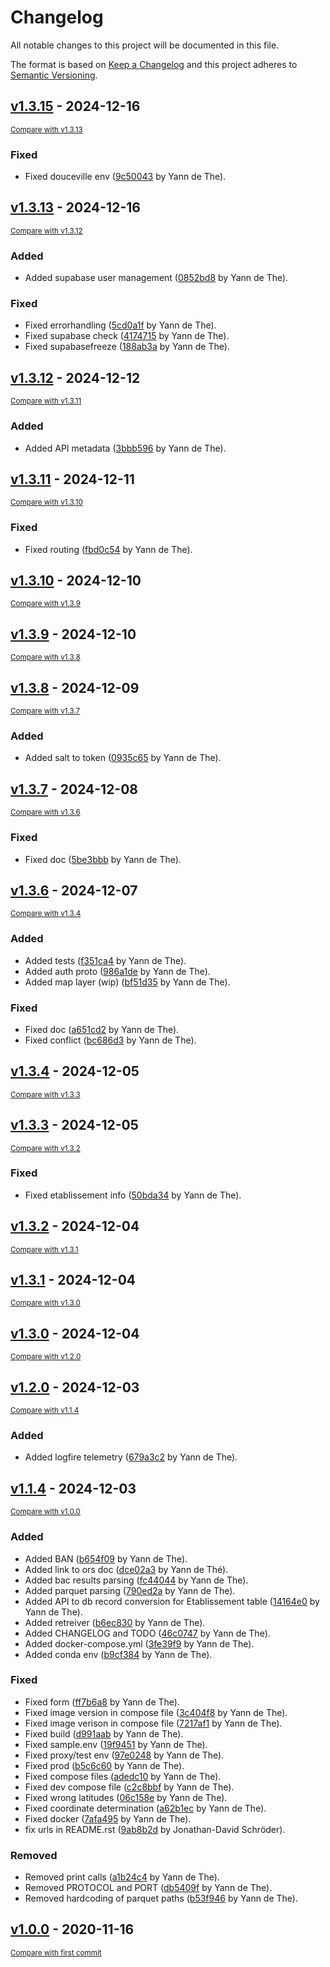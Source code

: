 # Changelog

All notable changes to this project will be documented in this file.

The format is based on [Keep a Changelog](http://keepachangelog.com/en/1.0.0/)
and this project adheres to [Semantic Versioning](http://semver.org/spec/v2.0.0.html).

<!-- insertion marker -->
## [v1.3.15](https://github.com/ydethe/douceville/releases/tag/v1.3.15) - 2024-12-16

<small>[Compare with v1.3.13](https://github.com/ydethe/douceville/compare/v1.3.13...v1.3.15)</small>

### Fixed

- Fixed douceville env ([9c50043](https://github.com/ydethe/douceville/commit/9c50043d2967e6e8533cd1341aaf56551bf19fa8) by Yann de The).

## [v1.3.13](https://github.com/ydethe/douceville/releases/tag/v1.3.13) - 2024-12-16

<small>[Compare with v1.3.12](https://github.com/ydethe/douceville/compare/v1.3.12...v1.3.13)</small>

### Added

- Added supabase user management ([0852bd8](https://github.com/ydethe/douceville/commit/0852bd88a31317ab7883e46e1d3a3b527f94afb3) by Yann de The).

### Fixed

- Fixed errorhandling ([5cd0a1f](https://github.com/ydethe/douceville/commit/5cd0a1f2be42a13d46636d82bbcf99c4a81f437f) by Yann de The).
- Fixed supabase check ([4174715](https://github.com/ydethe/douceville/commit/417471585f130f5ee611a211e0e3a5b61aef124b) by Yann de The).
- Fixed supabasefreeze ([188ab3a](https://github.com/ydethe/douceville/commit/188ab3a4c346aef8b99b810547379f6a0fdcc130) by Yann de The).

## [v1.3.12](https://github.com/ydethe/douceville/releases/tag/v1.3.12) - 2024-12-12

<small>[Compare with v1.3.11](https://github.com/ydethe/douceville/compare/v1.3.11...v1.3.12)</small>

### Added

- Added API metadata ([3bbb596](https://github.com/ydethe/douceville/commit/3bbb59629bc04f4affcdd45cad5d71c701e19ae7) by Yann de The).

## [v1.3.11](https://github.com/ydethe/douceville/releases/tag/v1.3.11) - 2024-12-11

<small>[Compare with v1.3.10](https://github.com/ydethe/douceville/compare/v1.3.10...v1.3.11)</small>

### Fixed

- Fixed routing ([fbd0c54](https://github.com/ydethe/douceville/commit/fbd0c5418fd152f5a5367ddda7a2c67b35a55a49) by Yann de The).

## [v1.3.10](https://github.com/ydethe/douceville/releases/tag/v1.3.10) - 2024-12-10

<small>[Compare with v1.3.9](https://github.com/ydethe/douceville/compare/v1.3.9...v1.3.10)</small>

## [v1.3.9](https://github.com/ydethe/douceville/releases/tag/v1.3.9) - 2024-12-10

<small>[Compare with v1.3.8](https://github.com/ydethe/douceville/compare/v1.3.8...v1.3.9)</small>

## [v1.3.8](https://github.com/ydethe/douceville/releases/tag/v1.3.8) - 2024-12-09

<small>[Compare with v1.3.7](https://github.com/ydethe/douceville/compare/v1.3.7...v1.3.8)</small>

### Added

- Added salt to token ([0935c65](https://github.com/ydethe/douceville/commit/0935c65acc8fc981c7b77162821994b77ec27f3a) by Yann de The).

## [v1.3.7](https://github.com/ydethe/douceville/releases/tag/v1.3.7) - 2024-12-08

<small>[Compare with v1.3.6](https://github.com/ydethe/douceville/compare/v1.3.6...v1.3.7)</small>

### Fixed

- Fixed doc ([5be3bbb](https://github.com/ydethe/douceville/commit/5be3bbb1b833da79b55b51cedcee931a8c0d935c) by Yann de The).

## [v1.3.6](https://github.com/ydethe/douceville/releases/tag/v1.3.6) - 2024-12-07

<small>[Compare with v1.3.4](https://github.com/ydethe/douceville/compare/v1.3.4...v1.3.6)</small>

### Added

- Added tests ([f351ca4](https://github.com/ydethe/douceville/commit/f351ca489d6ff453929d23323d71e8b44aadaddd) by Yann de The).
- Added auth proto ([986a1de](https://github.com/ydethe/douceville/commit/986a1debaddf6c752d90bfc7746cbb01fb0ad290) by Yann de The).
- Added map layer (wip) ([bf51d35](https://github.com/ydethe/douceville/commit/bf51d35c66afd997800f6e09dc25fe577f6c01d9) by Yann de The).

### Fixed

- Fixed doc ([a651cd2](https://github.com/ydethe/douceville/commit/a651cd294b2bc14bb962e29775f61abb83b937f1) by Yann de The).
- Fixed conflict ([bc686d3](https://github.com/ydethe/douceville/commit/bc686d3686b88f6ab34570e28fe53855585cd473) by Yann de The).

## [v1.3.4](https://github.com/ydethe/douceville/releases/tag/v1.3.4) - 2024-12-05

<small>[Compare with v1.3.3](https://github.com/ydethe/douceville/compare/v1.3.3...v1.3.4)</small>

## [v1.3.3](https://github.com/ydethe/douceville/releases/tag/v1.3.3) - 2024-12-05

<small>[Compare with v1.3.2](https://github.com/ydethe/douceville/compare/v1.3.2...v1.3.3)</small>

### Fixed

- Fixed etablissement info ([50bda34](https://github.com/ydethe/douceville/commit/50bda3480980b7cc6835b80881c84d5964455bd1) by Yann de The).

## [v1.3.2](https://github.com/ydethe/douceville/releases/tag/v1.3.2) - 2024-12-04

<small>[Compare with v1.3.1](https://github.com/ydethe/douceville/compare/v1.3.1...v1.3.2)</small>

## [v1.3.1](https://github.com/ydethe/douceville/releases/tag/v1.3.1) - 2024-12-04

<small>[Compare with v1.3.0](https://github.com/ydethe/douceville/compare/v1.3.0...v1.3.1)</small>

## [v1.3.0](https://github.com/ydethe/douceville/releases/tag/v1.3.0) - 2024-12-04

<small>[Compare with v1.2.0](https://github.com/ydethe/douceville/compare/v1.2.0...v1.3.0)</small>

## [v1.2.0](https://github.com/ydethe/douceville/releases/tag/v1.2.0) - 2024-12-03

<small>[Compare with v1.1.4](https://github.com/ydethe/douceville/compare/v1.1.4...v1.2.0)</small>

### Added

- Added logfire telemetry ([679a3c2](https://github.com/ydethe/douceville/commit/679a3c26dc2dbb243edf25d2bb4da0c015bff293) by Yann de The).

## [v1.1.4](https://github.com/ydethe/douceville/releases/tag/v1.1.4) - 2024-12-03

<small>[Compare with v1.0.0](https://github.com/ydethe/douceville/compare/v1.0.0...v1.1.4)</small>

### Added

- Added BAN ([b654f09](https://github.com/ydethe/douceville/commit/b654f09f35fae9ea1b41aaf464ea212e1bf3fb47) by Yann de The).
- Added link to ors doc ([dce02a3](https://github.com/ydethe/douceville/commit/dce02a3e3d3378bd5d3c542f0ae882c089a61b4a) by Yann de Thé).
- Added bac results parsing ([fc44044](https://github.com/ydethe/douceville/commit/fc44044bd2a1a7e29e7e9886e64f2ea4a4d5607d) by Yann de The).
- Added parquet parsing ([790ed2a](https://github.com/ydethe/douceville/commit/790ed2a1dcd9cbe6505311f4b159aa704037cd95) by Yann de The).
- Added API to db record conversion for Etablissement table ([14164e0](https://github.com/ydethe/douceville/commit/14164e0412b8b94fbfaf8ebb7f6a2285b3d08447) by Yann de The).
- Added retreiver ([b6ec830](https://github.com/ydethe/douceville/commit/b6ec830cc4abfb8c25a3dca60dab5a54944c86b5) by Yann de The).
- Added CHANGELOG and TODO ([46c0747](https://github.com/ydethe/douceville/commit/46c074758da9d73d02a961585abcea88fd809612) by Yann de The).
- Added docker-compose.yml ([3fe39f9](https://github.com/ydethe/douceville/commit/3fe39f905421819b74941468949fa98f18fdd190) by Yann de The).
- Added conda env ([b9cf384](https://github.com/ydethe/douceville/commit/b9cf3843a226d1fa21d7e4de92b447b05db7939e) by Yann de The).

### Fixed

- Fixed form ([ff7b6a8](https://github.com/ydethe/douceville/commit/ff7b6a843e22ab3d93312341aad30a54bd2b4b17) by Yann de The).
- Fixed image version in compose file ([3c404f8](https://github.com/ydethe/douceville/commit/3c404f8e514e9026d67a54501b864045e09d39ed) by Yann de The).
- Fixed image verison in compose file ([7217af1](https://github.com/ydethe/douceville/commit/7217af1c0a2472b27b60028b51d6da51568e202a) by Yann de The).
- Fixed build ([d991aab](https://github.com/ydethe/douceville/commit/d991aab81760873f31b9cba0e45864c0e95d978b) by Yann de The).
- Fixed sample.env ([19f9451](https://github.com/ydethe/douceville/commit/19f9451aa235f165764afee6e4cd636994ab70b2) by Yann de The).
- Fixed proxy/test env ([97e0248](https://github.com/ydethe/douceville/commit/97e0248f2b32c2b80d65a23bf85b638c4b62bb09) by Yann de The).
- Fixed prod ([b5c6c60](https://github.com/ydethe/douceville/commit/b5c6c60e22065b9d2681e54ec93fb2133ff4b42c) by Yann de The).
- Fixed compose files ([adedc10](https://github.com/ydethe/douceville/commit/adedc10604f749819132f64a12115361f4c207da) by Yann de The).
- Fixed dev compose file ([c2c8bbf](https://github.com/ydethe/douceville/commit/c2c8bbf88c5c9609d60402e910b331cf776d6d8d) by Yann de The).
- Fixed wrong latitudes ([06c158e](https://github.com/ydethe/douceville/commit/06c158efa6200af73987f44a721d8e0fbd579ee6) by Yann de The).
- Fixed coordinate determination ([a62b1ec](https://github.com/ydethe/douceville/commit/a62b1ecbd2429c29119ca19d1a259e17eedd7c07) by Yann de The).
- Fixed docker ([7afa495](https://github.com/ydethe/douceville/commit/7afa495dfce0ca378716c813629f6021d89ef1bb) by Yann de The).
- fix urls in README.rst ([9ab8b2d](https://github.com/ydethe/douceville/commit/9ab8b2d0d149338f9fb4e4c3dfdb56a877f93fd9) by Jonathan-David Schröder).

### Removed

- Removed print calls ([a1b24c4](https://github.com/ydethe/douceville/commit/a1b24c4fc0b07e463fd87558035d79e12dda978c) by Yann de The).
- Removed PROTOCOL and PORT ([db5409f](https://github.com/ydethe/douceville/commit/db5409f9e7339aad3a26f3aa27f6dc714e4cb957) by Yann de The).
- Removed hardcoding of parquet paths ([b53f946](https://github.com/ydethe/douceville/commit/b53f9467519bfda5a1207e14104381fad8373417) by Yann de The).

## [v1.0.0](https://github.com/ydethe/douceville/releases/tag/v1.0.0) - 2020-11-16

<small>[Compare with first commit](https://github.com/ydethe/douceville/compare/6448a3f07741a43017c3c9e4af931f4e038e2c28...v1.0.0)</small>

